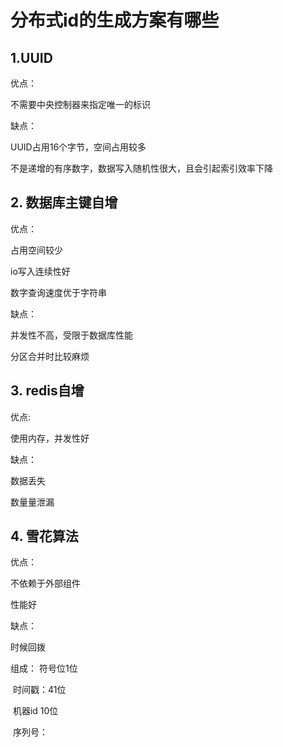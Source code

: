 #                         分布式id的生成方案有哪些



## 1.UUID 



优点：

  不需要中央控制器来指定唯一的标识

缺点： 

   UUID占用16个字节，空间占用较多

  不是递增的有序数字，数据写入随机性很大，且会引起索引效率下降





## 2. 数据库主键自增



优点：

  占用空间较少

   io写入连续性好

   数字查询速度优于字符串



缺点：

   并发性不高，受限于数据库性能 

  

分区合并时比较麻烦



## 3. redis自增



优点:

使用内存，并发性好

缺点：

数据丢失

数量量泄漏



## 4. 雪花算法

优点：

不依赖于外部组件

性能好

缺点：

时候回拨



组成： 符号位1位

​             时间戳：41位

​             机器id 10位

​             序列号：